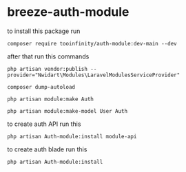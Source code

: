 # breeze-auth-module
to install this package run
```
composer require tooinfinity/auth-module:dev-main --dev
```

after that run this commands

```
php artisan vendor:publish --provider="Nwidart\Modules\LaravelModulesServiceProvider"
```

```
composer dump-autoload
```

```
php artisan module:make Auth
```
```
php artisan module:make-model User Auth
```

to create auth API run this 

```
php artisan Auth-module:install module-api
```
to create auth blade run this 

```
php artisan Auth-module:install
```
